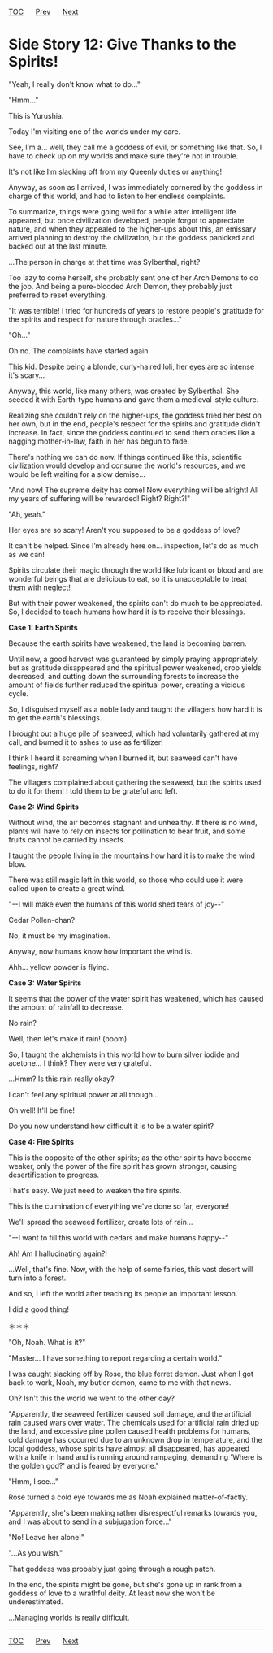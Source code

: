 [TOC](../readme.md)&nbsp;&nbsp;&nbsp;&nbsp;&nbsp;&nbsp;[Prev](Section0034.md)&nbsp;&nbsp;&nbsp;&nbsp;&nbsp;&nbsp;[Next](Section0036.md)



# Side Story 12: Give Thanks to the Spirits!

"Yeah, I really don't know what to do..."

"Hmm..."

This is Yurushia.

Today I'm visiting one of the worlds under my care.

See, I’m a... well, they call me a goddess of evil, or something like
that. So, I have to check up on my worlds and make sure they're not in
trouble.

It's not like I’m slacking off from my Queenly duties or anything!

Anyway, as soon as I arrived, I was immediately cornered by the goddess
in charge of this world, and had to listen to her endless complaints.

To summarize, things were going well for a while after intelligent life
appeared, but once civilization developed, people forgot to appreciate
nature, and when they appealed to the higher-ups about this, an emissary
arrived planning to destroy the civilization, but the goddess panicked
and backed out at the last minute.

…The person in charge at that time was Sylberthal, right?

Too lazy to come herself, she probably sent one of her Arch Demons to do
the job. And being a pure-blooded Arch Demon, they probably just
preferred to reset everything.

"It was terrible! I tried for hundreds of years to restore people's
gratitude for the spirits and respect for nature through oracles..."

"Oh..."

Oh no. The complaints have started again.

This kid. Despite being a blonde, curly-haired loli, her eyes are so
intense it's scary…

Anyway, this world, like many others, was created by Sylberthal. She
seeded it with Earth-type humans and gave them a medieval-style culture.

Realizing she couldn't rely on the higher-ups, the goddess tried her
best on her own, but in the end, people's respect for the spirits and
gratitude didn't increase. In fact, since the goddess continued to send
them oracles like a nagging mother-in-law, faith in her has begun to
fade.

There's nothing we can do now. If things continued like this, scientific
civilization would develop and consume the world's resources, and we
would be left waiting for a slow demise...

"And now! The supreme deity has come! Now everything will be alright!
All my years of suffering will be rewarded! Right? Right?!"

"Ah, yeah."

Her eyes are so scary! Aren't you supposed to be a goddess of love?

It can't be helped. Since I’m already here on... inspection, let's do as
much as we can!

Spirits circulate their magic through the world like lubricant or blood
and are wonderful beings that are delicious to eat, so it is
unacceptable to treat them with neglect!

But with their power weakened, the spirits can't do much to be
appreciated. So, I decided to teach humans how hard it is to receive
their blessings.

**Case 1: Earth Spirits**

Because the earth spirits have weakened, the land is becoming barren.

Until now, a good harvest was guaranteed by simply praying
appropriately, but as gratitude disappeared and the spiritual power
weakened, crop yields decreased, and cutting down the surrounding
forests to increase the amount of fields further reduced the spiritual
power, creating a vicious cycle.

So, I disguised myself as a noble lady and taught the villagers how hard
it is to get the earth's blessings.

I brought out a huge pile of seaweed, which had voluntarily gathered at
my call, and burned it to ashes to use as fertilizer!

I think I heard it screaming when I burned it, but seaweed can't have
feelings, right?

The villagers complained about gathering the seaweed, but the spirits
used to do it for them! I told them to be grateful and left.

**Case 2: Wind Spirits**

Without wind, the air becomes stagnant and unhealthy. If there is no
wind, plants will have to rely on insects for pollination to bear fruit,
and some fruits cannot be carried by insects.

I taught the people living in the mountains how hard it is to make the
wind blow.

There was still magic left in this world, so those who could use it were
called upon to create a great wind.

"--I will make even the humans of this world shed tears of joy--"

Cedar Pollen-chan?

No, it must be my imagination.

Anyway, now humans know how important the wind is.

Ahh... yellow powder is flying.

**Case 3: Water Spirits**

It seems that the power of the water spirit has weakened, which has
caused the amount of rainfall to decrease.

No rain?

Well, then let's make it rain! (boom)

So, I taught the alchemists in this world how to burn silver iodide and
acetone... I think? They were very grateful.

...Hmm? Is this rain really okay?

I can't feel any spiritual power at all though...

Oh well! It'll be fine!

Do you now understand how difficult it is to be a water spirit?

**Case 4: Fire Spirits**

This is the opposite of the other spirits; as the other spirits have
become weaker, only the power of the fire spirit has grown stronger,
causing desertification to progress.

That's easy. We just need to weaken the fire spirits.

This is the culmination of everything we've done so far, everyone!

We'll spread the seaweed fertilizer, create lots of rain...

"--I want to fill this world with cedars and make humans happy--"

Ah! Am I hallucinating again?!

...Well, that's fine. Now, with the help of some fairies, this vast
desert will turn into a forest.

And so, I left the world after teaching its people an important lesson.

I did a good thing!

＊＊＊

"Oh, Noah. What is it?"

"Master... I have something to report regarding a certain world."

I was caught slacking off by Rose, the blue ferret demon. Just when I
got back to work, Noah, my butler demon, came to me with that news.

Oh? Isn't this the world we went to the other day?

"Apparently, the seaweed fertilizer caused soil damage, and the
artificial rain caused wars over water. The chemicals used for
artificial rain dried up the land, and excessive pine pollen caused
health problems for humans, cold damage has occurred due to an unknown
drop in temperature, and the local goddess, whose spirits have almost
all disappeared, has appeared with a knife in hand and is running around
rampaging, demanding 'Where is the golden god?' and is feared by
everyone."

"Hmm, I see..."

Rose turned a cold eye towards me as Noah explained matter-of-factly.

"Apparently, she's been making rather disrespectful remarks towards you,
and I was about to send in a subjugation force..."

"No! Leave her alone!"

"...As you wish."

That goddess was probably just going through a rough patch.

In the end, the spirits might be gone, but she's gone up in rank from a
goddess of love to a wrathful deity. At least now she won't be
underestimated.

...Managing worlds is really difficult.


---
[TOC](../readme.md)&nbsp;&nbsp;&nbsp;&nbsp;&nbsp;&nbsp;[Prev](Section0034.md)&nbsp;&nbsp;&nbsp;&nbsp;&nbsp;&nbsp;[Next](Section0036.md)

